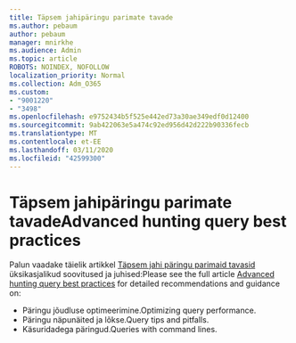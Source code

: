 ```yaml
---
title: Täpsem jahipäringu parimate tavade
ms.author: pebaum
author: pebaum
manager: mnirkhe
ms.audience: Admin
ms.topic: article
ROBOTS: NOINDEX, NOFOLLOW
localization_priority: Normal
ms.collection: Adm_O365
ms.custom:
- "9001220"
- "3498"
ms.openlocfilehash: e9752434b5f525e442ed73a30ae349edf0d12400
ms.sourcegitcommit: 9ab422063e5a474c92ed956d42d222b90336fecb
ms.translationtype: MT
ms.contentlocale: et-EE
ms.lasthandoff: 03/11/2020
ms.locfileid: "42599300"
---
```

# <a name="advanced-hunting-query-best-practices"></a><span data-ttu-id="f4e1d-102">Täpsem jahipäringu parimate tavade</span><span class="sxs-lookup"><span data-stu-id="f4e1d-102">Advanced hunting query best practices</span></span>

<span data-ttu-id="f4e1d-103">Palun vaadake täielik artikkel [Täpsem jahi päringu parimaid tavasid](https://docs.microsoft.com/windows/security/threat-protection/microsoft-defender-atp/advanced-hunting-best-practices#optimize-query-performance) üksikasjalikud soovitused ja juhised:</span><span class="sxs-lookup"><span data-stu-id="f4e1d-103">Please see the full article [Advanced hunting query best practices](https://docs.microsoft.com/windows/security/threat-protection/microsoft-defender-atp/advanced-hunting-best-practices#optimize-query-performance) for detailed recommendations and guidance on:</span></span>
- <span data-ttu-id="f4e1d-104">Päringu jõudluse optimeerimine.</span><span class="sxs-lookup"><span data-stu-id="f4e1d-104">Optimizing query performance.</span></span>
- <span data-ttu-id="f4e1d-105">Päringu näpunäited ja lõkse.</span><span class="sxs-lookup"><span data-stu-id="f4e1d-105">Query tips and pitfalls.</span></span>
- <span data-ttu-id="f4e1d-106">Käsuridadega päringud.</span><span class="sxs-lookup"><span data-stu-id="f4e1d-106">Queries with command lines.</span></span>


